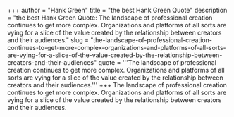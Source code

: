 +++
author = "Hank Green"
title = "the best Hank Green Quote"
description = "the best Hank Green Quote: The landscape of professional creation continues to get more complex. Organizations and platforms of all sorts are vying for a slice of the value created by the relationship between creators and their audiences."
slug = "the-landscape-of-professional-creation-continues-to-get-more-complex-organizations-and-platforms-of-all-sorts-are-vying-for-a-slice-of-the-value-created-by-the-relationship-between-creators-and-their-audiences"
quote = '''The landscape of professional creation continues to get more complex. Organizations and platforms of all sorts are vying for a slice of the value created by the relationship between creators and their audiences.'''
+++
The landscape of professional creation continues to get more complex. Organizations and platforms of all sorts are vying for a slice of the value created by the relationship between creators and their audiences.
